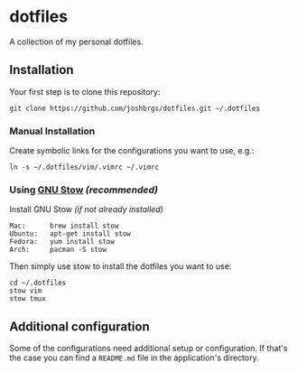 # dotfiles

A collection of my personal dotfiles.

## Installation

Your first step is to clone this repository:

    git clone https://github.com/joshbrgs/dotfiles.git ~/.dotfiles

### Manual Installation

Create symbolic links for the configurations you want to use, e.g.:

    ln -s ~/.dotfiles/vim/.vimrc ~/.vimrc

### Using [GNU Stow](https://www.gnu.org/software/stow/) _(recommended)_

Install GNU Stow _(if not already installed)_

    Mac:      brew install stow
    Ubuntu:   apt-get install stow
    Fedora:   yum install stow
    Arch:     pacman -S stow

Then simply use stow to install the dotfiles you want to use:

    cd ~/.dotfiles
    stow vim
    stow tmux

## Additional configuration

Some of the configurations need additional setup or configuration. If that's the case you can find a `README.md` file in the application's directory.

